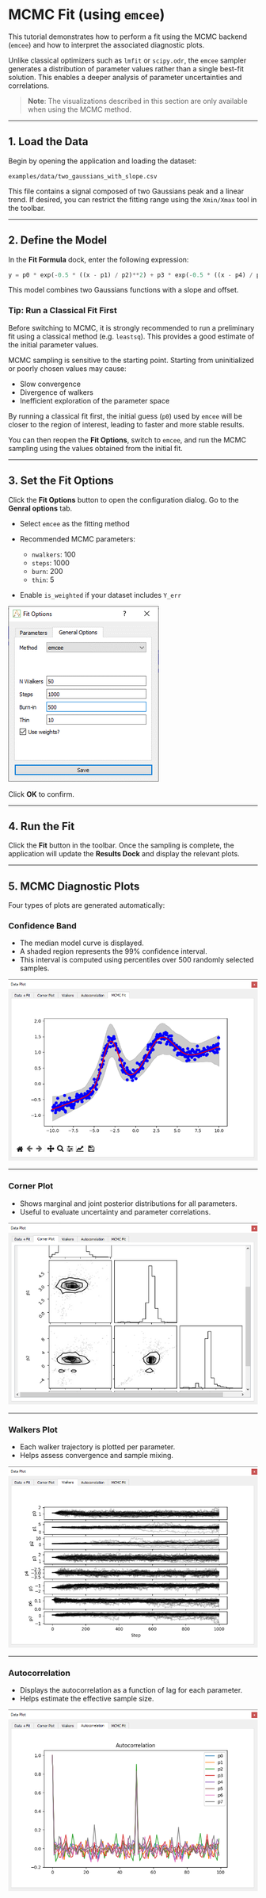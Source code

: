 # MCMC Fit (using `emcee`)

This tutorial demonstrates how to perform a fit using the MCMC backend (`emcee`) and how to interpret the associated diagnostic plots.

Unlike classical optimizers such as `lmfit` or `scipy.odr`, the `emcee` sampler generates a distribution of parameter values rather than a single best-fit solution. This enables a deeper analysis of parameter uncertainties and correlations.

> **Note**: The visualizations described in this section are only available when using the MCMC method.

---

## 1. Load the Data

Begin by opening the application and loading the dataset:

```
examples/data/two_gaussians_with_slope.csv
```

This file contains a signal composed of two Gaussians peak and a linear trend.
If desired, you can restrict the fitting range using the `Xmin/Xmax` tool in the toolbar.

---

## 2. Define the Model

In the **Fit Formula** dock, enter the following expression:

```python
y = p0 * exp(-0.5 * ((x - p1) / p2)**2) + p3 * exp(-0.5 * ((x - p4) / p5)**2) + p6 * x + p7
```

This model combines two Gaussians functions with a slope and offset.



### Tip: Run a Classical Fit First

Before switching to MCMC, it is strongly recommended to run a preliminary fit using a classical method (e.g. `leastsq`). This provides a good estimate of the initial parameter values.

MCMC sampling is sensitive to the starting point. Starting from uninitialized or poorly chosen values may cause:

* Slow convergence
* Divergence of walkers
* Inefficient exploration of the parameter space

By running a classical fit first, the initial guess (`p0`) used by `emcee` will be closer to the region of interest, leading to faster and more stable results.

You can then reopen the **Fit Options**, switch to `emcee`, and run the MCMC sampling using the values obtained from the initial fit.

---

## 3. Set the Fit Options

Click the **Fit Options** button to open the configuration dialog. Go to the **Genral options** tab.

* Select `emcee` as the fitting method
* Recommended MCMC parameters:

  * `nwalkers`: 100
  * `steps`: 1000
  * `burn`: 200
  * `thin`: 5
* Enable `is_weighted` if your dataset includes `Y_err`


![general options](../images/tuto_mcmc_general_options.png)


Click **OK** to confirm.

---

## 4. Run the Fit

Click the **Fit** button in the toolbar.
Once the sampling is complete, the application will update the **Results Dock** and display the relevant plots.

---

## 5. MCMC Diagnostic Plots

Four types of plots are generated automatically:

### Confidence Band

* The median model curve is displayed.
* A shaded region represents the 99% confidence interval.
* This interval is computed using percentiles over 500 randomly selected samples.

![Confidence band](../images/tuto_mcmc_99.png)


---

### Corner Plot

* Shows marginal and joint posterior distributions for all parameters.
* Useful to evaluate uncertainty and parameter correlations.

![Corner plot](../images/tuto_mcmc_corners.png)


---

### Walkers Plot

* Each walker trajectory is plotted per parameter.
* Helps assess convergence and sample mixing.

![Walkers plot](../images/tuto_mcmc_walkers.png)

---

### Autocorrelation

* Displays the autocorrelation as a function of lag for each parameter.
* Helps estimate the effective sample size.

![Autocorrelation plot](../images/tuto_mcmc_autoco.png)
